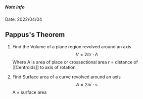 ##### Note Info
Date: 2022/04/04

## Pappus's Theorem
1. Find the Volume of a plane region revolved around an axis
$$ V = 2\pi r\cdot A $$
Where A is area of place or crossectional area
r = distance of [[Centroids]] to axis of rotation

2. Find Surface area of a curve revolved around an axis
$$ A = 2\pi r\cdot s $$
A = surface area